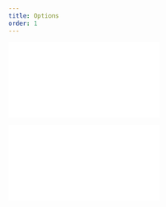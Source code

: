 ```yaml
---
title: Options
order: 1
---
```


<embed src="@/docs/common/style.md"></embed>

<embed src="@/docs/common/layer/options.zh.md"></embed>
